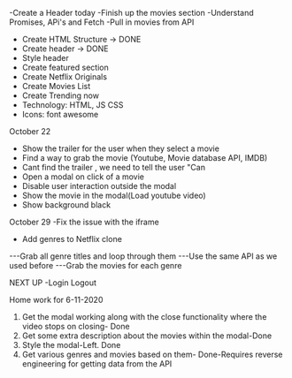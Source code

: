 -Create a Header today
-Finish up the movies section
-Understand Promises, APi's and Fetch
-Pull in movies from API

- Create HTML Structure -> DONE
- Create header -> DONE
- Style header
- Create featured section
- Create Netflix Originals
- Create Movies List
- Create Trending now
- Technology: HTML, JS CSS
- Icons: font awesome

October 22

- Show the trailer for the user when they select a movie
- Find a way to grab the movie (Youtube, Movie database API, IMDB)
- Cant find the trailer , we need to tell the user "Can
- Open a modal on click of a movie
- Disable user interaction outside the modal
- Show the movie in the modal(Load youtube video)
- Show background black

October 29
-Fix the issue with the iframe

- Add genres to Netflix clone

---Grab all genre titles and loop through them
---Use the same API as we used before
---Grab the movies for each genre

NEXT UP
-Login Logout

Home work for 6-11-2020

1. Get the modal working along with the close functionality where the video stops on closing- Done
2. Get some extra description about the movies within the modal-Done
3. Style the modal-Left. Done
4. Get various genres and movies based on them- Done-Requires reverse engineering for getting data from the API
